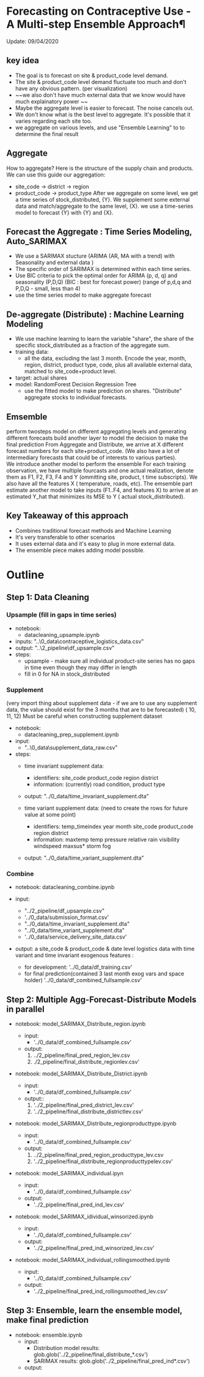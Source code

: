 # Forecasting on Contraceptive Use - A Multi-step Ensemble Approach¶

Update: 09/04/2020

## key idea

- The goal is to forecast on site & product_code level demand.
- The site & product_code level demand fluctuate too much and don't have any obvious pattern. (per visualization)
- ~~we also don't have much external data that we know would have much explainatory power ~~
- Maybe the aggregate level is easier to forecast. The noise cancels out.
- We don't know what is the best level to aggregate. It's possible that it varies regarding each site too.
- we aggregate on various levels, and use "Ensemble Learning" to to determine the final result

## Aggregate  
How to aggregate? Here is the structure of the supply chain and products. We can use this guide our aggregation: 
- site_code -> district -> region
- product_code -> product_type
After we aggregate on some level, we get a time series of stock_distributed, {Y}.
We supplement some external data and match/aggregate to the same level, {X}.
we use a time-series model to forecast {Y} with {Y} and {X}.

## Forecast the Aggregate : Time Series Modeling, Auto_SARIMAX
- We use a SARIMAX stucture (ARIMA (AR, MA with a trend) with Seasonality and external data )
- The specific order of SARIMAX is determined within each time series.
- Use BIC criteria to pick the optimal order for ARIMA (p, d, q) and seasonality (P,D,Q) (BIC : best for forecast power) (range of p,d,q and P,D,Q - small, less than 4)
- use the time series model to make aggregate forecast

## De-aggregate (Distribute) : Machine Learning Modeling

- We use machine learning to learn the variable "share", the share of the specific stock_distributed as a fraction of the aggregate sum.
- training data:
    - all the data, excluding the last 3 month. Encode the year, month, region, district, product type, code, plus all available external data, matched to site_code+product level.
- target: actual shares 
- model: RandomForest Decision Regression Tree
    - use the fitted model to make prediction on shares. "Distribute" aggregate stocks to individual forecasts.
    
## Emsemble

perform twosteps model on different aggregating levels and generating different forecasts
build another layer to model the decision to make the final prediction
From Aggregate and Distribute, we arrive at X different forecast numbers for each site+product_code. (We also have a lot of intermediary forecasts that could be of interests to various parties).  
We introduce another model to perform the ensemble
For each training observation, we have multiple fourcasts and one actual realization, denote them as F1, F2, F3, F4 and Y (ommitting site, product, t time subscripts). We also have all the features X ( temperature, roads, etc).
The emsemble part estimate another model to take inputs (F1..F4, and features X) to arrive at an estimated Y_hat that minimizes its MSE to Y ( actual stock_distributed).

## Key Takeaway of this approach
- Combines traditional forecast methods and Machine Learning
- It's very transferable to other scenarios
- It uses external data and it's easy to plug in more external data.
- The ensemble piece makes adding model possible.


# Outline 
## Step 1: Data Cleaning 
### Upsample (fill in gaps in time series)
- notebook: 
    - datacleaning_upsample.ipynb 
- inputs:  "..\0_data\contraceptive_logistics_data.csv"
- output:  "..\2_pipeline\df_upsample.csv"
- steps: 
    - upsample - make sure all individual product-site series has no gaps in time even though they may differ in length 
    - fill in 0 for NA in stock_distributed

### Supplement 
(very import thing about supplement data - if we are to use any supplement data, the value should exist for the 3 months that are to be forecasted) ( 10, 11, 12) Must be careful when constructing supplement dataset
- notebook:
    - datacleaning_prep_supplement.ipynb
- input:
    - "..\0_data\supplement_data_raw.csv"
- steps:
    - time invariant supplement data:
        - identifiers: site_code product_code region district
        - information: (currently) road condition, product type
     - output: "../0_data/time_invariant_supplement.dta"

    - time variant supplement data: (need to create the rows for future value at some point)
        - identifiers: temp_timeindex year month site_code product_code region district
        - information: maxtemp temp pressure relative rain visibility windspeed maxsus* storm fog
    - output: "../0_data/time_variant_supplement.dta"


### Combine 
- notebook: datacleaning_combine.ipynb 
- input: 
    - "../2_pipeline/df_upsample.csv"
    - '../0_data/submission_format.csv' 
    - "../0_data/time_invariant_supplement.dta" 
    - "../0_data/time_variant_supplement.dta"
    - '../0_data/service_delivery_site_data.csv' 
    
- output: a site_code & product_code & date level logistics data with time variant and time invariant exogenous features :
    - for development: '../0_data/df_training.csv'
    - for final prediction(contained 3 last month exog vars and space holder) '../0_data/df_combined_fullsample.csv'


## Step 2: Multiple Agg-Forecast-Distribute Models in parallel 

- notebook: model_SARIMAX_Distribute_region.ipynb 
    - input: 
        - '../0_data/df_combined_fullsample.csv' 
    - output:
        1. ../2_pipeline/final_pred_region_lev.csv
        2. ./2_pipeline/final_distribute_regionlev.csv'
        
- notebook: model_SARIMAX_Distribute_District.ipynb
     - input: 
          - '../0_data/df_combined_fullsample.csv' 
     - output::
        1. '../2_pipeline/final_pred_district_lev.csv'
        2. '../2_pipeline/final_distribute_districtlev.csv'
        
- notebook: model_SARIMAX_Distribute_regionproducttype.ipynb
     - input: 
          - '../0_data/df_combined_fullsample.csv'
     - output: 
        1. ../2_pipeline/final_pred_region_producttype_lev.csv
        2. '../2_pipeline/final_distribute_regionproducttypelev.csv'
        
- notebook: model_SARIMAX_individual.ipyn
     - input: 
        - '../0_data/df_combined_fullsample.csv'
     - output: 
        - '../2_pipeline/final_pred_ind_lev.csv'

- notebook: model_SARIMAX_idividual_winsorized.ipynb
     - input: 
        - '../0_data/df_combined_fullsample.csv'
     - output: 
        - '../2_pipeline/final_pred_ind_winsorized_lev.csv'
- notebook: model_SARIMAX_individual_rollingsmoothed.ipynb 
     - input: 
        - '../0_data/df_combined_fullsample.csv'
     - output: 
        - '../2_pipeline/final_pred_ind_rollingsmoothed_lev.csv' 
        
        
## Step 3: Ensemble, learn the ensemble model, make final prediction 
- notebook: ensemble.ipynb 
    - input: 
        - Distribution model results: glob.glob('../2_pipeline/final_distribute_*.csv') 
        - SARIMAX results: glob.glob('../2_pipeline/final_pred_ind*.csv') 
    - output: 
 